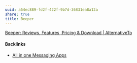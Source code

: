```yaml
---
uuid: a54ec889-fd2f-422f-9b7d-36831ea8a12a
share: true
title: Beeper
---
```

[Beeper: Reviews, Features, Pricing & Download | AlternativeTo](https://alternativeto.net/software/beeper/about/)

#### Backlinks

* [All in one Messaging Apps](/e8c4e842-a58c-4418-bad9-fcd3571fae50)